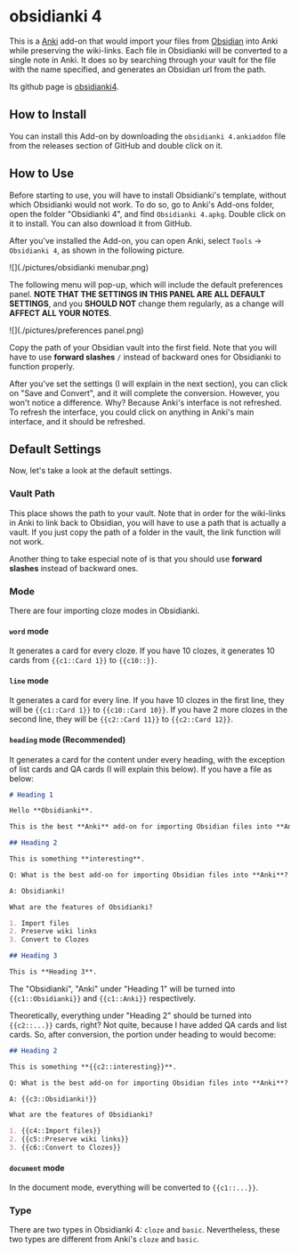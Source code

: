 # obsidianki 4

This is a [Anki](https://github.com/ankitects) add-on that would import your files from [Obsidian](https://obsidian.md) into Anki while preserving the wiki-links. Each file in Obsidianki will be converted to a single note in Anki. It does so by searching through your vault for the file with the name specified, and generates an Obsidian url from the path. 

Its github page is [obsidianki4](https://github.com/wxxedu/obsidianki4). 

## How to Install

You can install this Add-on by downloading the `obsidianki 4.ankiaddon` file from the releases section of GitHub and double click on it. 

## How to Use

Before starting to use, you will have to install Obsidianki's template, without which Obsidianki would not work. To do so, go to Anki's Add-ons folder, open the folder "Obsidianki 4", and find `Obsidianki 4.apkg`. Double click on it to install. You can also download it from GitHub. 

After you've installed the Add-on, you can open Anki, select `Tools` -> `Obsidianki 4`, as shown in the following picture.

![](./pictures/obsidianki menubar.png)

The following menu will pop-up, which will include the default preferences panel. **NOTE THAT THE SETTINGS IN THIS PANEL ARE ALL DEFAULT SETTINGS**, and you **SHOULD NOT** change them regularly, as a change will **AFFECT ALL YOUR NOTES**.

![](./pictures/preferences panel.png)

Copy the path of your Obsidian vault into the first field. Note that you will have to use **forward slashes** `/` instead of backward ones for Obsidianki to function properly. 

After you've set the settings (I will explain in the next section), you can click on "Save and Convert", and it will complete the conversion. However, you won't notice a difference. Why? Because Anki's interface is not refreshed. To refresh the interface, you could click on anything in Anki's main interface, and it should be refreshed. 

## Default Settings

Now, let's take a look at the default settings. 

### Vault Path

This place shows the path to your vault. Note that in order for the wiki-links in Anki to link back to Obsidian, you will have to use a path that is actually a vault. If you just copy the path of a folder in the vault, the link function will not work. 

Another thing to take especial note of is that you should use **forward slashes** instead of backward ones. 

### Mode

There are four importing cloze modes in Obsidianki. 

#### `word` mode

It generates a card for every cloze. If you have 10 clozes, it generates 10 cards from `{{c1::Card 1}}` to `{{c10::}}`.

#### `line` mode

It generates a card for every line. If you have 10 clozes in the first line, they will be `{{c1::Card 1}}` to `{{c10::Card 10}}`. If you have 2 more clozes in the second line, they will be `{{c2::Card 11}}` to `{{c2::Card 12}}`.

#### `heading` mode (Recommended)

It generates a card for the content under every heading, with the exception of list cards and QA cards (I will explain this below). If you have a file as below:

```markdown
# Heading 1

Hello **Obsidianki**.

This is the best **Anki** add-on for importing Obsidian files into **Anki**.

## Heading 2

This is something **interesting**.

Q: What is the best add-on for importing Obsidian files into **Anki**?

A: Obsidianki!

What are the features of Obsidianki?

1. Import files
2. Preserve wiki links
3. Convert to Clozes

## Heading 3

This is **Heading 3**.

```

The "Obsidianki", "Anki" under "Heading 1" will be turned into `{{c1::Obsidianki}}` and `{{c1::Anki}}` respectively.

Theoretically, everything under "Heading 2" should be turned into `{{c2::...}}` cards, right? Not quite, because I have added QA cards and list cards. So, after conversion, the portion under heading to would become:

```markdown
## Heading 2

This is something **{{c2::interesting}}**.

Q: What is the best add-on for importing Obsidian files into **Anki**?

A: {{c3::Obsidianki!}}

What are the features of Obsidianki?

1. {{c4::Import files}}
2. {{c5::Preserve wiki links}}
3. {{c6::Convert to Clozes}}
```

#### `document` mode

In the document mode, everything will be converted to `{{c1::...}}`.

### Type

There are two types in Obsidianki 4: `cloze` and `basic`. Nevertheless, these two types are different from Anki's `cloze` and `basic`. 





